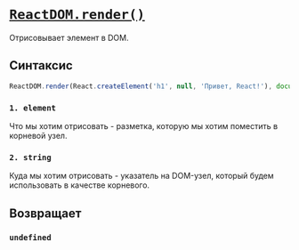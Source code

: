 # [`ReactDOM.render()`](../index.md)

Отрисовывает элемент в DOM.

## Синтаксис

```js
ReactDOM.render(React.createElement('h1', null, 'Привет, React!'), document.getElementById('root'));
```

### `1. element`

Что мы хотим отрисовать - разметка, которую мы хотим поместить в корневой узел.

### `2. string`

Куда мы хотим отрисовать - указатель на DOM-узел, который будем использовать в качестве корневого.

## Возвращает

### `undefined`
